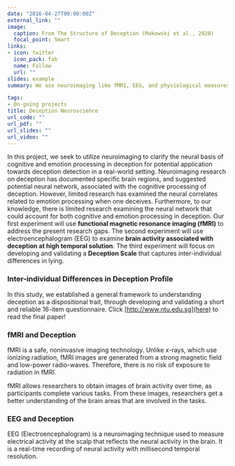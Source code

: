 ```yaml
---
date: "2016-04-27T00:00:00Z"
external_link: ""
image:
  caption: From The Structure of Deception (Makowski et al., 2020)
  focal_point: Smart
links:
- icon: twitter
  icon_pack: fab
  name: Follow
  url: ""
slides: example
summary: We use neuroimaging like fMRI, EEG, and physiological measures to understand the neural correlates of deception.

tags:
- On-going projects
title: Deception Neuroscience
url_code: ""
url_pdf: ""
url_slides: ""
url_video: ""
---
```


In this project, we seek to utilize neuroimaging to clarify the neural basis of cognitive and emotion processing in deception for potential application towards deception detection in a real-world setting.
Neuroimaging research on deception has documented specific brain regions, and suggested potential neural network, associated with the cognitive processing of deception.
However, limited research has examined the neural correlates related to emotion processing when one deceives. Furthermore, to our knowledge, there is limited research examining the neural network that could
account for both cognitive and emotion processing in deception. Our first experiment will use **functional magnetic resonance imaging (fMRI)** to address the present research gaps.
The second experiment will use electroencephalogram (EEG) to examine **brain activity associated with deception at high temporal solution**. 
The third experiment will focus on developing and validating a **Deception Scale** that captures inter-individual differences in lying.

### Inter-individual Differences in Deception Profile

In this study, we established a general framework to understanding deception as a dispositional trait, through developing and validating a short and reliable 16-item questionnaire.
Click [http://www.ntu.edu.sg](here) to read the final paper!

### **fMRI and Deception**

fMRI is a safe, noninvasive imaging technology. Unlike x-rays, which use ionizing radiation, fMRI images are generated from a strong magnetic field and low-power radio-waves. Therefore, there is no risk of exposure to radiation in fMRI.

fMRI allows researchers to obtain images of brain activity over time, as participants complete various tasks. From these images, researchers get a better understanding of the brain areas that are involved in the tasks.

### **EEG and Deception**

EEG (Electroencephalogram) is a neuroimaging technique used to measure electrical activity at the scalp that reflects the neural activity in the brain. It is a real-time recording of neural activity with millisecond temporal resolution.

